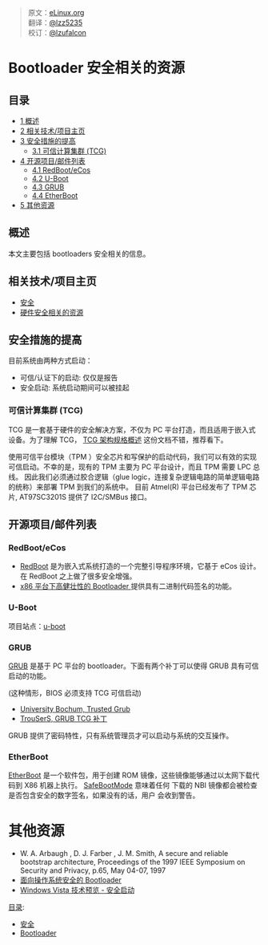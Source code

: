 > 原文：[eLinux.org](http://elinux.org/Bootloader_Security_Resources.md)<br/>
> 翻译：[@lzz5235](https://github.com/lzz5235)<br/>
> 校订：[@lzufalcon](https://github.com/lzufalcon)<br/>


# Bootloader 安全相关的资源



## 目录

-   [1 概述](#overview)
-   [2 相关技术/项目主页](#technology-project-pages)
-   [3 安全措施的提高](#security-enhancements)
    -   [3.1 可信计算集群 (TCG) ](#trusted-computing-group-tcg)
-   [4 开源项目/邮件列表](#open-source-projects-mailing-lists)
    -   [4.1 RedBoot/eCos](#redboot-ecos)
    -   [4.2 U-Boot](#u-boot)
    -   [4.3 GRUB](#grub)
    -   [4.4 EtherBoot](#etherboot)
-   [5 其他资源](#other-resources)
<span id="overview"></span>

## 概述

本文主要包括 bootloaders 安全相关的信息。
<span id="technology-project-pages"></span>

## 相关技术/项目主页

-   [安全](http://eLinux.org/Security "Security")
-   [硬件安全相关的资源](http://eLinux.org/Security_Hardware_Resources "Security Hardware Resources")
<span id="security-enhancements"></span>

## 安全措施的提高

目前系统由两种方式启动：

-   可信/认证下的启动: 仅仅是报告
-   安全启动: 系统启动期间可以被挂起
<span id="trusted-computing-group-tcg"></span>

### 可信计算集群 (TCG)

TCG 是一套基于硬件的安全解决方案，不仅为 PC 平台打造，而且适用于嵌入式设备。为了理解 TCG，
[ TCG 架构规格概述](https://www.trustedcomputinggroup.org/groups/TCG_1_0_Architecture_Overview.pdf)
这份文档不错，推荐看下。

使用可信平台模块（TPM ）安全芯片和写保护的启动代码，我们可以有效的实现可信启动。不幸的是，现有的 TPM 主要为 PC 平台设计，而且 TPM 需要 LPC 总线。 因此我们必须通过胶合逻辑（glue logic，连接复杂逻辑电路的简单逻辑电路的统称）来部署 TPM 到我们的系统中。
目前 Atmel(R) 平台已经发布了 TPM 芯片, AT97SC3201S 提供了 I2C/SMBus 接口。
<span id="open-source-projects-mailing-lists"></span>

## 开源项目/邮件列表
<span id="redboot-ecos"></span>

### RedBoot/eCos

-   [RedBoot](http://sources.redhat.com/redboot/) 是为嵌入式系统打造的一个完整引导程序环境，它基于 eCos 设计。在 RedBoot 之上做了很多安全增强。
-   [ x86 平台下高健壮性的 Bootloader ](http://www.ece.uvic.ca/~ece499/2003a/group05/High%20Reliability%20Bootloader%20for%20x86%20-%20Final%20Report.htm)
    提供具有二进制代码签名的功能。
<span id="u-boot"></span>

### U-Boot

项目站点：[u-boot](http://sourceforge.net/projects/u-boot/)
<span id="grub"></span>

### GRUB

[GRUB](http://www.gnu.org/software/grub/) 是基于 PC 平台的 bootloader。下面有两个补丁可以使得 GRUB 具有可信启动的功能。

(这种情形，BIOS 必须支持 TCG 可信启动)

-   [University Bochum, Trusted
    Grub](http://www.prosec.rub.de/trusted_grub.html)
-   [TrouSerS, GRUB TCG
    补丁](http://trousers.sourceforge.net/grub.html)

GRUB 提供了密码特性，只有系统管理员才可以启动与系统的交互操作。
<span id="etherboot"></span>

### EtherBoot

[EtherBoot](http://www.etherboot.org/) 是一个软件包，用于创建 ROM 镜像，这些镜像能够通过以太网下载代码到 X86 机器上执行。
[SafeBootMode](http://wiki.etherboot.org/pmwiki.php/Main/SafeBootMode)
意味着任何 下载的 NBI 镜像都会被检查是否包含安全的数字签名，如果没有的话，用户
会收到警告。
<span id="other-resources"></span>

# 其他资源

-   W. A. Arbaugh , D. J. Farber , J. M. Smith, A secure and reliable
    bootstrap architecture, Proceedings of the 1997 IEEE Symposium on
    Security and Privacy, p.65, May 04-07, 1997
-   [面向操作系统安全的 Bootloader ](http://www.missl.cs.umd.edu/sebos.html)
-   [Windows Vista 技术预览 - 安全启动](http://www.microsoft.com/whdc/system/platform/pcdesign/secure-start_tech.mspx)


[目录](http://eLinux.org/Special:Categories "Special:Categories"):

-   [安全](http://eLinux.org/Category:Security "Category:Security")
-   [Bootloader](http://eLinux.org/Category:Bootloader "Category:Bootloader")

